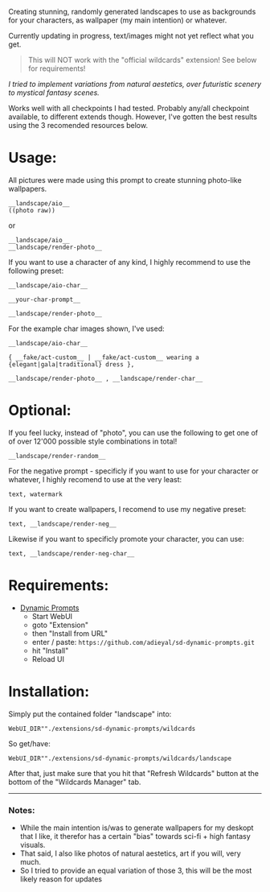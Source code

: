 Creating stunning, randomly generated landscapes to use as backgrounds for your characters, as wallpaper (my main intention) or whatever.

Currently updating in progress, text/images might not yet reflect what you get.

> 	This will NOT work with the "official wildcards" extension!
	See below for requirements!

*I tried to implement variations from natural aestetics, over futuristic scenery to mystical fantasy scenes.*

Works well with all checkpoints I had tested. Probably any/all checkpoint available, to different extends though.
However, I've gotten the best results using the 3 recomended resources below.


# Usage:

All pictures were made using this prompt to create stunning photo-like wallpapers.

	__landscape/aio__
	((photo raw))

or 

	__landscape/aio__
	__landscape/render-photo__


If you want to use a character of any kind, I highly recommend to use the following preset:

	__landscape/aio-char__

	__your-char-prompt__

	__landscape/render-photo__

For the example char images shown, I've used:

	__landscape/aio-char__

	{ __fake/act-custom__ | __fake/act-custom__ wearing a {elegant|gala|traditional} dress }, 

	__landscape/render-photo__ , __landscape/render-char__


# Optional:

If you feel lucky, instead of "photo", you can use the following to get one of of over 12'000 possible style combinations in total!

	__landscape/render-random__

For the negative prompt - specificly if you want to use for your character or whatever, I highly recomend to use at the very least:

	text, watermark

If you want to create wallpapers, I recomend to use my negative preset:

	text, __landscape/render-neg__ 

Likewise if you want to specificly promote your character, you can use:

	text, __landscape/render-neg-char__ 


# Requirements:

* [Dynamic Prompts](https://github.com/adieyal/sd-dynamic-prompts)
	* Start WebUI
	* goto "Extension"
	* then "Install from URL"
	* enter / paste: ``https://github.com/adieyal/sd-dynamic-prompts.git``
	* hit "Install"
	* Reload UI


# Installation:

Simply put the contained folder "landscape" into: 

	WebUI_DIR""./extensions/sd-dynamic-prompts/wildcards

So get/have:

	WebUI_DIR""./extensions/sd-dynamic-prompts/wildcards/landscape

After that, just make sure that you hit that "Refresh Wildcards" button 
at the bottom of the "Wildcards Manager" tab.

--------------------------------------------------------

### Notes:

* While the main intention is/was to generate wallpapers for my deskopt that I like, it therefor has a certain "bias" towards sci-fi + high fantasy visuals.
* That said, I also like photos of natural aestetics, art if you will, very much.
* So I tried to provide an equal variation of those 3, this will be the most likely reason for updates
